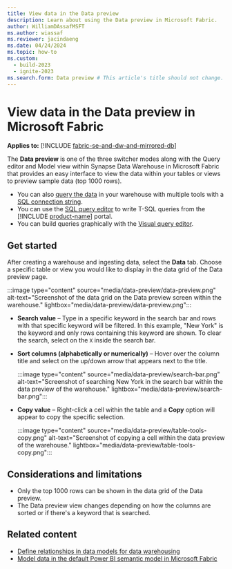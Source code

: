 ```yaml
---
title: View data in the Data preview
description: Learn about using the Data preview in Microsoft Fabric.
author: WilliamDAssafMSFT
ms.author: wiassaf
ms.reviewer: jacindaeng
ms.date: 04/24/2024
ms.topic: how-to
ms.custom:
  - build-2023
  - ignite-2023
ms.search.form: Data preview # This article's title should not change. If so, contact engineering.
---
```

# View data in the Data preview in Microsoft Fabric

**Applies to:** [!INCLUDE [fabric-se-and-dw-and-mirrored-db](includes/applies-to-version/fabric-se-and-dw-and-mirrored-db.md)]

The **Data preview** is one of the three switcher modes along with the Query editor and Model view within Synapse Data Warehouse in Microsoft Fabric that provides an easy interface to view the data within your tables or views to preview sample data (top 1000 rows).

- You can also [query the data](query-warehouse.md) in your warehouse with multiple tools with a [SQL connection string](connectivity.md).
- You can use the [SQL query editor](sql-query-editor.md) to write T-SQL queries from the [!INCLUDE [product-name](../includes/product-name.md)] portal.
- You can build queries graphically with the [Visual query editor](visual-query-editor.md).

## Get started

After creating a warehouse and ingesting data, select the **Data** tab. Choose a specific table or view you would like to display in the data grid of the Data preview page.

:::image type="content" source="media/data-preview/data-preview.png" alt-text="Screenshot of the data grid on the Data preview screen within the warehouse." lightbox="media/data-preview/data-preview.png":::

 - **Search value** – Type in a specific keyword in the search bar and rows with that specific keyword will be filtered. In this example, "New York" is the keyword and only rows containing this keyword are shown. To clear the search, select on the `X` inside the search bar.

 - **Sort columns (alphabetically or numerically)** – Hover over the column title and select on the up/down arrow that appears next to the title. 

    :::image type="content" source="media/data-preview/search-bar.png" alt-text="Screenshot of searching New York in the search bar within the data preview of the warehouse." lightbox="media/data-preview/search-bar.png":::

 - **Copy value** – Right-click a cell within the table and a **Copy** option will appear to copy the specific selection. 

    :::image type="content" source="media/data-preview/table-tools-copy.png" alt-text="Screenshot of copying a cell within the data preview of the warehouse." lightbox="media/data-preview/table-tools-copy.png":::

## Considerations and limitations

 - Only the top 1000 rows can be shown in the data grid of the Data preview. 
 - The Data preview view changes depending on how the columns are sorted or if there's a keyword that is searched. 

## Related content

- [Define relationships in data models for data warehousing](data-modeling-defining-relationships.md)
- [Model data in the default Power BI semantic model in Microsoft Fabric](default-power-bi-semantic-model.md)
